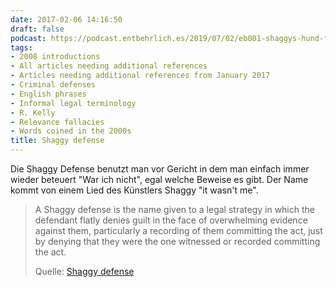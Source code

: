 ```yaml
---
date: 2017-02-06 14:16:50
draft: false
podcast: https://podcast.entbehrlich.es/2019/07/02/eb001-shaggys-hund-faehrt-bus/
tags:
- 2008 introductions
- All articles needing additional references
- Articles needing additional references from January 2017
- Criminal defenses
- English phrases
- Informal legal terminology
- R. Kelly
- Relevance fallacies
- Words coined in the 2000s
title: Shaggy defense
---
```


Die Shaggy Defense benutzt man vor Gericht in dem man einfach immer wieder
beteuert "War ich nicht", egal welche Beweise es gibt. Der Name kommt von
einem Lied des Künstlers Shaggy "it wasn't me".

> A Shaggy defense is the name given to a legal strategy in which the defendant
> flatly denies guilt in the face of overwhelming evidence against them,
> particularly a recording of them committing the act, just by denying that they
> were the one witnessed or recorded committing the act.
>
> Quelle: [Shaggy defense](https://en.wikipedia.org/wiki/Shaggy_defense)